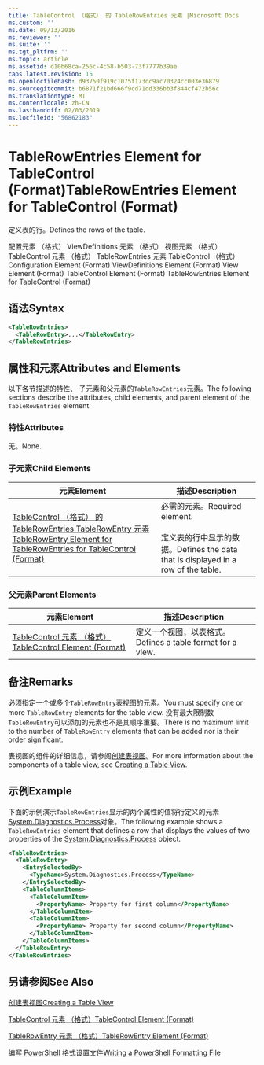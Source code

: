```yaml
---
title: TableControl （格式） 的 TableRowEntries 元素 |Microsoft Docs
ms.custom: ''
ms.date: 09/13/2016
ms.reviewer: ''
ms.suite: ''
ms.tgt_pltfrm: ''
ms.topic: article
ms.assetid: d10b68ca-256c-4c58-b503-73f7777b39ae
caps.latest.revision: 15
ms.openlocfilehash: d93750f919c1075f173dc9ac70324cc003e36879
ms.sourcegitcommit: b6871f21bd666f9cd71dd336bb3f844cf472b56c
ms.translationtype: MT
ms.contentlocale: zh-CN
ms.lasthandoff: 02/03/2019
ms.locfileid: "56862183"
---
```

# <a name="tablerowentries-element-for-tablecontrol-format"></a><span data-ttu-id="aaacc-102">TableRowEntries Element for TableControl (Format)</span><span class="sxs-lookup"><span data-stu-id="aaacc-102">TableRowEntries Element for TableControl (Format)</span></span>

<span data-ttu-id="aaacc-103">定义表的行。</span><span class="sxs-lookup"><span data-stu-id="aaacc-103">Defines the rows of the table.</span></span>

<span data-ttu-id="aaacc-104">配置元素 （格式） ViewDefinitions 元素 （格式） 视图元素 （格式） TableControl 元素 （格式） TableRowEntries 元素 TableControl （格式）</span><span class="sxs-lookup"><span data-stu-id="aaacc-104">Configuration Element (Format) ViewDefinitions Element (Format) View Element (Format) TableControl Element (Format) TableRowEntries Element for TableControl (Format)</span></span>

## <a name="syntax"></a><span data-ttu-id="aaacc-105">语法</span><span class="sxs-lookup"><span data-stu-id="aaacc-105">Syntax</span></span>

```xml
<TableRowEntries>
  <TableRowEntry>...</TableRowEntry>
</TableRowEntries>
```

## <a name="attributes-and-elements"></a><span data-ttu-id="aaacc-106">属性和元素</span><span class="sxs-lookup"><span data-stu-id="aaacc-106">Attributes and Elements</span></span>

<span data-ttu-id="aaacc-107">以下各节描述的特性、 子元素和父元素的`TableRowEntries`元素。</span><span class="sxs-lookup"><span data-stu-id="aaacc-107">The following sections describe the attributes, child elements, and parent element of the `TableRowEntries` element.</span></span>

### <a name="attributes"></a><span data-ttu-id="aaacc-108">特性</span><span class="sxs-lookup"><span data-stu-id="aaacc-108">Attributes</span></span>

<span data-ttu-id="aaacc-109">无。</span><span class="sxs-lookup"><span data-stu-id="aaacc-109">None.</span></span>

### <a name="child-elements"></a><span data-ttu-id="aaacc-110">子元素</span><span class="sxs-lookup"><span data-stu-id="aaacc-110">Child Elements</span></span>

|<span data-ttu-id="aaacc-111">元素</span><span class="sxs-lookup"><span data-stu-id="aaacc-111">Element</span></span>|<span data-ttu-id="aaacc-112">描述</span><span class="sxs-lookup"><span data-stu-id="aaacc-112">Description</span></span>|
|-------------|-----------------|
|[<span data-ttu-id="aaacc-113">TableControl （格式） 的 TableRowEntries TableRowEntry 元素</span><span class="sxs-lookup"><span data-stu-id="aaacc-113">TableRowEntry Element for TableRowEntries for TableControl (Format)</span></span>](./tablerowentry-element-for-tablerowentroes-for-tablecontrol-format.md)|<span data-ttu-id="aaacc-114">必需的元素。</span><span class="sxs-lookup"><span data-stu-id="aaacc-114">Required element.</span></span><br /><br /> <span data-ttu-id="aaacc-115">定义表的行中显示的数据。</span><span class="sxs-lookup"><span data-stu-id="aaacc-115">Defines the data that is displayed in a row of the table.</span></span>|

### <a name="parent-elements"></a><span data-ttu-id="aaacc-116">父元素</span><span class="sxs-lookup"><span data-stu-id="aaacc-116">Parent Elements</span></span>

|<span data-ttu-id="aaacc-117">元素</span><span class="sxs-lookup"><span data-stu-id="aaacc-117">Element</span></span>|<span data-ttu-id="aaacc-118">描述</span><span class="sxs-lookup"><span data-stu-id="aaacc-118">Description</span></span>|
|-------------|-----------------|
|[<span data-ttu-id="aaacc-119">TableControl 元素 （格式）</span><span class="sxs-lookup"><span data-stu-id="aaacc-119">TableControl Element (Format)</span></span>](./tablecontrol-element-format.md)|<span data-ttu-id="aaacc-120">定义一个视图，以表格式。</span><span class="sxs-lookup"><span data-stu-id="aaacc-120">Defines a table format for a view.</span></span>|

## <a name="remarks"></a><span data-ttu-id="aaacc-121">备注</span><span class="sxs-lookup"><span data-stu-id="aaacc-121">Remarks</span></span>

<span data-ttu-id="aaacc-122">必须指定一个或多个`TableRowEntry`表视图的元素。</span><span class="sxs-lookup"><span data-stu-id="aaacc-122">You must specify one or more `TableRowEntry` elements for the table view.</span></span> <span data-ttu-id="aaacc-123">没有最大限制数`TableRowEntry`可以添加的元素也不是其顺序重要。</span><span class="sxs-lookup"><span data-stu-id="aaacc-123">There is no maximum limit to the number of `TableRowEntry` elements that can be added nor is their order significant.</span></span>

<span data-ttu-id="aaacc-124">表视图的组件的详细信息，请参阅[创建表视图](./creating-a-table-view.md)。</span><span class="sxs-lookup"><span data-stu-id="aaacc-124">For more information about the components of a table view, see [Creating a Table View](./creating-a-table-view.md).</span></span>

## <a name="example"></a><span data-ttu-id="aaacc-125">示例</span><span class="sxs-lookup"><span data-stu-id="aaacc-125">Example</span></span>

<span data-ttu-id="aaacc-126">下面的示例演示`TableRowEntries`显示的两个属性的值将行定义的元素[System.Diagnostics.Process](/dotnet/api/System.Diagnostics.Process)对象。</span><span class="sxs-lookup"><span data-stu-id="aaacc-126">The following example shows a `TableRowEntries` element that defines a row that displays the values of two properties of the [System.Diagnostics.Process](/dotnet/api/System.Diagnostics.Process) object.</span></span>

```xml
<TableRowEntries>
  <TableRowEntry>
    <EntrySelectedBy>
      <TypeName>System.Diagnostics.Process</TypeName>
    </EntrySelectedBy>
    <TableColumnItems>
      <TableColumnItem>
        <PropertyName> Property for first column</PropertyName>
      </TableColumnItem>
      <TableColumnItem>
        <PropertyName> Property for second column</PropertyName>
      </TableColumnItem>
    </TableColumnItems>
  </TableRowEntry>
</TableRowEntries>

```

## <a name="see-also"></a><span data-ttu-id="aaacc-127">另请参阅</span><span class="sxs-lookup"><span data-stu-id="aaacc-127">See Also</span></span>

[<span data-ttu-id="aaacc-128">创建表视图</span><span class="sxs-lookup"><span data-stu-id="aaacc-128">Creating a Table View</span></span>](./creating-a-table-view.md)

[<span data-ttu-id="aaacc-129">TableControl 元素 （格式）</span><span class="sxs-lookup"><span data-stu-id="aaacc-129">TableControl Element (Format)</span></span>](./tablecontrol-element-format.md)

[<span data-ttu-id="aaacc-130">TableRowEntry 元素 （格式）</span><span class="sxs-lookup"><span data-stu-id="aaacc-130">TableRowEntry Element (Format)</span></span>](./tablerowentry-element-for-tablerowentroes-for-tablecontrol-format.md)

[<span data-ttu-id="aaacc-131">编写 PowerShell 格式设置文件</span><span class="sxs-lookup"><span data-stu-id="aaacc-131">Writing a PowerShell Formatting File</span></span>](./writing-a-powershell-formatting-file.md)
